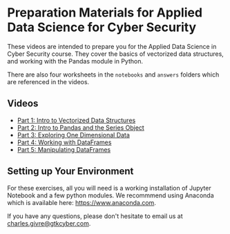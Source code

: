 # Preparation Materials for Applied Data Science for Cyber Security
These videos are intended to prepare you for the Applied Data Science in Cyber Security course.  They cover the basics of vectorized data structures, and working with the Pandas module in Python.

There are also four worksheets in the `notebooks` and `answers` folders which are referenced in the videos. 

## Videos
* [Part 1: Intro to Vectorized Data Structures](https://www.loom.com/share/362b70ce50f948a0a93ad94373ba89f1)
* [Part 2: Intro to Pandas and the Series Object](https://www.loom.com/share/6afd0a6c426f4fe4b8011522e9e2a353)
* [Part 3: Exploring One Dimensional Data](https://www.loom.com/share/266fc000abd548198d2c31d403329052)
* [Part 4: Working with DataFrames](https://www.loom.com/share/21f0b71f0f404bd59c0a40486ab100fb)
* [Part 5: Manipulating DataFrames](https://www.loom.com/share/19492add75c749bdb8ff87220a35fa42)

## Setting up Your Environment
For these exercises, all you will need is a working installation of Jupyter Notebook and a few python modules.  We recommmend using Anaconda which is available here: https://www.anaconda.com. 

If you have any questions, please don't hesitate to email us at charles.givre@gtkcyber.com.
